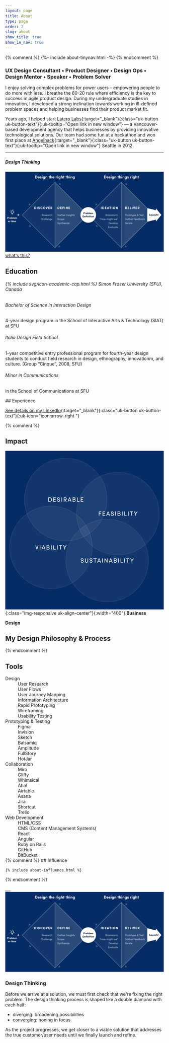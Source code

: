 ```yaml
---
layout: page
title: About
type: page
order: 2
slug: about
show_title: true
show_in_nav: true
---
```


<a id="top"></a>

{% comment %}
{%- include about-tinynav.html -%}
{% endcomment %}

### UX Design Consultant • Product Designer • Design Ops • Design Mentor • Speaker • Problem Solver

I enjoy solving complex problems for power users – empowering people to do more with less. I breathe the 80-20 rule where efficiency is the key to success in agile product design. During my undergraduate studies in innovation, I developed a strong inclination towards working in ill-defined problem spaces and helping businesses find their product market fit.

Years ago, I helped start [Latero Labs](https://www.laterolabs.com/){:target="\_blank"}{:class="uk-button uk-button-text"}{:uk-tooltip="Open link in new window"} — a Vancouver-based development agency that helps businesses by providing innovative technological solutions. Our team had some fun at a hackathon and won first place at [Angelhack](https://www.angelhack.com/){:target="\_blank"}{:class="uk-button uk-button-text"}{:uk-tooltip="Open link in new window"} Seattle in 2012.

---

<h5 class="uk-text-center">Design Thinking</h5>
<div class="uk-card uk-borderd uk-text-center uk-align-center uk-width-2-3@s">
	<a href="#design-diamond" data-uk-toggle>
		<img src="/assets/content-images/about-designdiamond.jpg" alt="Design Diamond Process" class="img-responsive fade-in-hover">
		<span class="uk-button uk-button-link uk-margin-small-top" uk-icon="arrow-up">what's this?</span>
	</a>
</div>

## Education

<h6 class="uk-margin-bottom">
    {% include svg/icon-academic-cap.html %}
    Simon Fraser University (SFU), Canada
</h6>
<div uk-grid class="uk-child-width-1-1 uk-grid-small uk-grid-match">
	<div class="uk-card">
		<div class="uk-card-body subtle-card">
			<h6>Bachelor of Science in Interaction Design</h6>
			<p class="uk-margin-remove uk-text-small">
				4-year design program in the School of Interactive Arts & Technology (SIAT) at SFU
			</p>
		</div>
	</div>
	<div class="uk-card uk-width-1-2@s">
		<div class="uk-card-body subtle-card">
			<h6>Italia Design Field School</h6>
			<p class="uk-margin-remove uk-text-small">
				1-year competitive entry professional program for fourth-year design students to conduct field research in design, ethnography, innovationm, and culture. (Group “Cinque”, 2008, SFU)
			</p>
		</div>
	</div>
	<div class="uk-card uk-width-1-2@s">
		<div class="uk-card-body subtle-card">
			<h6>Minor in Communications</h6>
			<p class="uk-margin-remove uk-text-small">
				in the School of Communications at SFU
			</p>
		</div>
	</div>
</div>
## Experience

[See details on my LinkedIn](https://www.linkedin.com/in/lokaren/details/experience/){:target="\_blank"}{:class="uk-button uk-button-text"}{:uk-icon="icon:arrow-right "}

{% comment %}

## Impact

![Desireability Feasibility Viability Sustainability](/assets/content-images/DFVS-venn.jpg){:class="img-responsive uk-align-center"}{:width="400"}
**Business**

**Design**

## My Design Philosophy & Process

{% endcomment %}

## Tools

<div uk-grid class="uk-child-width-1-4@m uk-child-width-1-2">
	<div>
		<dt>Design</dt>
		<dd>User Research</dd>
		<dd>User Flows</dd>
		<dd>User Journey Mapping</dd>
		<dd>Information Architecture</dd>
		<dd>Rapid Prototyping</dd>
		<dd>Wireframing</dd>
		<dd>Usability Testing</dd>
	</div>
	<div>
		<dt>Prototyping & Testing</dt>
		<dd>Figma</dd>
		<dd>Invision</dd>
		<dd>Sketch</dd>
		<dd>Balsamiq</dd>
		<dd>Amplitude</dd>
		<dd>FullStory</dd>
		<dd>HotJar</dd>
	</div>
	<div>
		<dt>Collaboration</dt>
		<dd>Miro</dd>
		<dd>Gliffy</dd>
		<dd>Whimsical</dd>
		<dd>Aha!</dd>
		<dd>Airtable</dd>
		<dd>Asana</dd>
		<dd>Jira</dd>
		<dd>Shortcut</dd>
		<dd>Trello</dd>
	</div>
	<div>
		<dt>Web Development</dt>
		<dd>HTML/CSS</dd>
		<dd>CMS (Content Management Systems)</dd>
		<dd>React</dd>
		<dd>Angular</dd>
		<dd>Ruby on Rails</dd>
		<dd>GitHub</dd>
		<dd>BitBucket</dd>
	</div>
</div>
{% comment %}
    ## Influence

    {% include about-influence.html %}

{% endcomment %}

<!-- Modals -->
<div id="design-diamond" class="uk-modal-full" uk-modal>
  <div class="uk-modal-dialog">
		<button class="uk-modal-close-full uk-close-large" type="button" uk-close></button>
		<div class="uk-grid-collapse uk-child-width-1-1 " uk-grid uk-height-viewport>
			<div class="uk-width-2-3@m bg-brand-medium uk-padding">
				<div class="uk-height-1-1 uk-flex uk-flex-middle">
					<img src="/assets/content-images/about-designdiamond.jpg" alt="Design Diamond Process" class="img-responsive uk-width-1-1">
				</div>
			</div>
			<div class="uk-width-1-3@m uk-flex uk-flex-middle">
				<div class="uk-padding-large">
					<h3>Design Thinking</h3>
						<p class="uk-text-default">
							Before we arrive at a solution, we must first check that we're fixing the right problem. The design thinking process is shaped like a double diamond with each half:
						</p>
						<ul class="uk-text-default">
							<li>diverging: broadening possibilities</li>
							<li>converging: honing in focus</li>
						</ul>
						<p class="uk-text-default">
							As the project progresses, we get closer to a viable solution that addresses the true customer/user needs until we finally launch and refine.
						</p>
					</div>
				</div>
     </div>
	</div>
</div>
